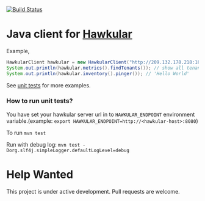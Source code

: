 [![Build Status](https://travis-ci.org/hawkular/hawkular-client-java.svg?branch=master)](https://travis-ci.org/hawkular/hawkular-client-java)
# Java client for [Hawkular](https://github.com/hawkular)
Example,
```java
HawkularClient hawkular = new HawkularClient("http://209.132.178.218:18080/", "", "");
System.out.println(hawkular.metrics().findTenants()); // show all tenants
System.out.println(hawkular.inventory().pinger()); // 'Hello World'
```
See [unit tests](src/test/java/org/hawkular/client/test) for more examples.

### How to run unit tests?
You have set your hawkular server url in to `HAWKULAR_ENDPOINT` environment variable.(example: `export HAWKULAR_ENDPOINT=http://<hawkular-host>:8080`)

To run `mvn test`

Run with debug log: `mvn test -Dorg.slf4j.simpleLogger.defaultLogLevel=debug`

# Help Wanted
This project is under active development.  Pull requests are welcome.
